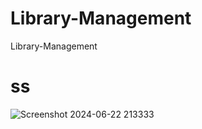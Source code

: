 # Library-Management
Library-Management

# ss 

![Screenshot 2024-06-22 213333](https://github.com/jjdkasthuri/Library-Management/assets/154047882/20d1d25e-f139-4d1c-89f2-ca3ce3601de9)
